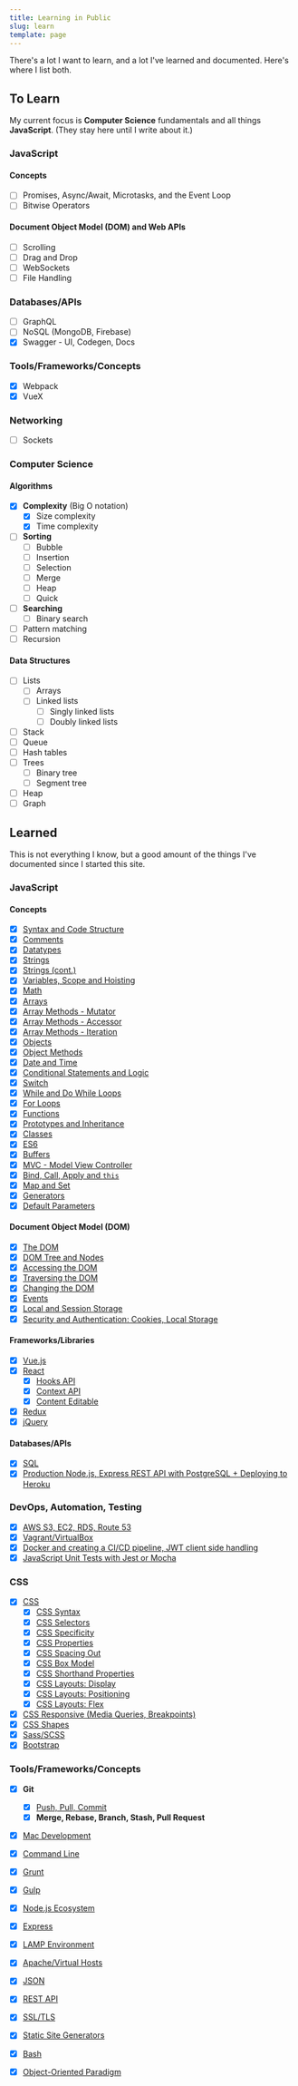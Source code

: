 ```yaml
---
title: Learning in Public
slug: learn
template: page
---
```


There's a lot I want to learn, and a lot I've learned and documented. Here's where I list both.

## To Learn

My current focus is **Computer Science** fundamentals and all things **JavaScript**. (They stay here until I write about it.)

### JavaScript

#### Concepts

- [ ] Promises, Async/Await, Microtasks, and the Event Loop
- [ ] Bitwise Operators

#### Document Object Model (DOM) and Web APIs

- [ ] Scrolling
- [ ] Drag and Drop
- [ ] WebSockets
- [ ] File Handling

### Databases/APIs

- [ ] GraphQL
- [ ] NoSQL (MongoDB, Firebase)
- [x] Swagger - UI, Codegen, Docs

### Tools/Frameworks/Concepts

- [x] Webpack
- [x] VueX

### Networking

- [ ] Sockets

### Computer Science

#### Algorithms

- [x] **Complexity** (Big O notation)
  - [x] Size complexity
  - [x] Time complexity
- [ ] **Sorting**
  - [ ] Bubble
  - [ ] Insertion
  - [ ] Selection
  - [ ] Merge
  - [ ] Heap
  - [ ] Quick
- [ ] **Searching**
  - [ ] Binary search
- [ ] Pattern matching
- [ ] Recursion

#### Data Structures

- [ ] Lists
  - [ ] Arrays
  - [ ] Linked lists
    - [ ] Singly linked lists
    - [ ] Doubly linked lists
- [ ] Stack
- [ ] Queue
- [ ] Hash tables
- [ ] Trees
  - [ ] Binary tree
  - [ ] Segment tree
- [ ] Heap
- [ ] Graph

## Learned

This is not everything I know, but a good amount of the things I've documented since I started this site.

### JavaScript

#### Concepts

- [x] [Syntax and Code Structure](/understanding-syntax-and-code-structure-in-javascript)
- [x] [Comments](/how-to-write-comments-in-javascript)
- [x] [Datatypes](/javascript-day-one)
- [x] [Strings](/how-to-work-with-strings-in-javascript)
- [x] [Strings (cont.)](/how-to-index-split-and-manipulate-strings-in-javascript)
- [x] [Variables, Scope and Hoisting](/understanding-variables-scope-hoisting-in-javascript)
- [x] [Math](/how-to-do-math-in-javascript-with-operators)
- [x] [Arrays](/understanding-arrays-in-javascript)
- [x] [Array Methods - Mutator](/how-to-use-array-methods-in-javascript-mutator-methods)
- [x] [Array Methods - Accessor](/how-to-use-array-methods-in-javascript-accessor-methods)
- [x] [Array Methods - Iteration](/how-to-use-array-methods-in-javascript-iteration-methods)
- [x] [Objects](/understanding-objects-in-javascript)
- [x] [Object Methods](/how-to-use-object-methods-in-javascript)
- [x] [Date and Time](/understanding-date-and-time-in-javascript)
- [x] [Conditional Statements and Logic](/how-to-write-conditional-statements-in-javascript)
- [x] [Switch](/how-to-use-the-switch-statement-in-javascript)
- [x] [While and Do While Loops](/while-do-while-loops-javascript)
- [x] [For Loops](/how-to-construct-for-loops-in-javascript)
- [x] [Functions](/how-to-define-functions-in-javascript)
- [x] [Prototypes and Inheritance](/understanding-prototypes-and-inheritance-in-javascript)
- [x] [Classes](/understanding-classes-in-javascript)
- [x] [ES6](/es6-syntax-and-feature-overview/)
- [x] [Buffers](/bits-bytes-bases-and-a-hex-dump-javascript/)
- [x] [MVC - Model View Controller](/javascript-mvc-todo-app)
- [x] [Bind, Call, Apply and `this`](/this-bind-call-apply-javascript/)
- [x] [Map and Set](/understanding-map-and-set-javascript)
- [x] [Generators](/understanding-generators-in-javascript)
- [x] [Default Parameters](/default-parameters-javascriptt)

#### Document Object Model (DOM)

- [x] [The DOM](/introduction-to-the-dom)
- [x] [DOM Tree and Nodes](/understanding-the-dom-tree-and-nodes)
- [x] [Accessing the DOM](/how-to-access-elements-in-the-dom)
- [x] [Traversing the DOM](/how-to-traverse-the-dom)
- [x] [Changing the DOM](/how-to-make-changes-to-the-dom)
- [x] [Events](/understanding-events-in-javascript)
- [x] [Local and Session Storage](/how-to-use-local-storage-with-javascript/)
- [x] [Security and Authentication: Cookies, Local Storage](/full-stack-cookies-localstorage-react-express/)

#### Frameworks/Libraries

- [x] [Vue.js](/getting-started-with-vue)
- [x] [React](/getting-started-with-react/)
  - [x] [Hooks API](/crud-app-in-react-with-hooks/)
  - [x] [Context API](https://www.taniarascia.com/using-context-api-in-react/)
  - [x] [Content Editable](/content-editable-elements-in-javascript-react/)
- [x] [Redux](redux-react-guide)
- [x] [jQuery](/how-to-use-jquery-a-javascript-library/)

#### Databases/APIs

- [x] [SQL](/overview-of-sql-commands-and-pdo-operations/)
- [x] [Production Node.js, Express REST API with PostgreSQL + Deploying to Heroku](/node-express-postgresql-heroku)

### DevOps, Automation, Testing

- [x] [AWS S3, EC2, RDS, Route 53](/getting-started-with-aws-setting-up-a-virtual-server/)
- [x] [Vagrant/VirtualBox](/what-are-vagrant-and-virtualbox-and-how-do-i-use-them/)
- [x] [Docker and creating a CI/CD pipeline, JWT client side handling](/continuous-integration-pipeline-docker)
- [x] [JavaScript Unit Tests with Jest or Mocha](/unit-testing-in-javascript/)

### CSS

- [x] [CSS](/overview-of-css-concepts/)
  - [x] [CSS Syntax](/overview-of-css-concepts/#css-syntax)
  - [x] [CSS Selectors](/overview-of-css-concepts/#css-selectors)
  - [x] [CSS Specificity](/overview-of-css-concepts/#css-specificity)
  - [x] [CSS Properties](/overview-of-css-concepts/#css-properties)
  - [x] [CSS Spacing Out](/overview-of-css-concepts/#spacing-out-padding-and-margins)
  - [x] [CSS Box Model](/overview-of-css-concepts/#box-model)
  - [x] [CSS Shorthand Properties](/overview-of-css-concepts/#shorthand-properties)
  - [x] [CSS Layouts: Display](/overview-of-css-concepts/#layouts-display)
  - [x] [CSS Layouts: Positioning](/overview-of-css-concepts/#layouts-positioning)
  - [x] [CSS Layouts: Flex](/overview-of-css-concepts/#layouts-flex)
- [x] [CSS Responsive (Media Queries, Breakpoints)](/you-dont-need-a-framework/)
- [x] [CSS Shapes](https://tympanus.net/codrops/2018/11/29/an-introduction-to-css-shapes/)
- [x] [Sass/SCSS](/learn-sass-now/)
- [x] [Bootstrap](/what-is-bootstrap-and-how-do-i-use-it/)

### Tools/Frameworks/Concepts

- [x] **Git**
  - [x] [Push, Pull, Commit](/getting-started-with-git/)
  - [x] **Merge, Rebase, Branch, Stash, Pull Request**
- [x] [Mac Development](/setting-up-a-brand-new-mac-for-development/)
- [x] [Command Line](/how-to-use-the-command-line-for-apple-macos-and-linux/)
- [x] [Grunt](/getting-started-with-grunt-and-sass/)
- [x] [Gulp](/getting-started-with-gulp/)
- [x] [Node.js Ecosystem](/how-to-install-and-use-node-js-and-npm-mac-and-windows/)
- [x] [Express](https://code.tutsplus.com/tutorials/code-your-first-api-with-nodejs-and-express-set-up-the-server--cms-31698)
- [x] [LAMP Environment](/local-environment/)
- [x] [Apache/Virtual Hosts](/setting-up-virtual-hosts/)
- [x] [JSON](/how-to-use-json-data-with-php-or-javascript/)
- [x] [REST API](/how-to-connect-to-an-api-with-javascript/)
- [x] [SSL/TLS](/https-ssl-tls-certificate-how-to/)
- [x] [Static Site Generators](/make-a-static-website-with-jekyll/)
- [x] [Bash](/how-to-create-and-use-bash-scripts/)
- [x] [Object-Oriented Paradigm](/object-oriented-pattern-javascript-php-classes/)


